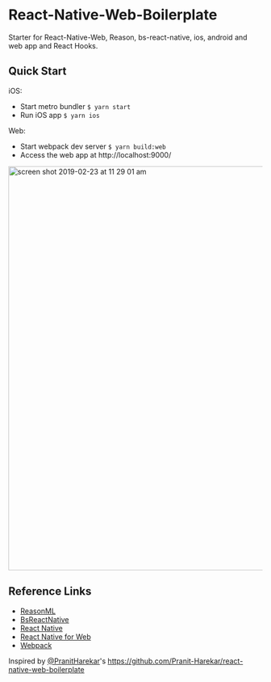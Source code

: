 # React-Native-Web-Boilerplate

Starter for React-Native-Web, Reason, bs-react-native, ios, android and web app and React Hooks.

## Quick Start

iOS:

- Start metro bundler `$ yarn start`
- Run iOS app `$ yarn ios`

Web:

- Start webpack dev server `$ yarn build:web`
- Access the web app at http://localhost:9000/

<img width="800" alt="screen shot 2019-02-23 at 11 29 01 am" src="https://user-images.githubusercontent.com/17886017/53289016-407e8e00-375e-11e9-9f75-39653af888fb.png">

## Reference Links

- [ReasonML](http://reasonml.github.io/)
- [BsReactNative](https://github.com/reasonml-community/bs-react-native)
- [React Native](https://facebook.github.io/react-native/docs/getting-started.html)
- [React Native for Web](https://github.com/necolas/react-native-web)
- [Webpack](https://webpack.js.org/)

Inspired by [@PranitHarekar](https://twitter.com/PranitHarekar)'s <https://github.com/Pranit-Harekar/react-native-web-boilerplate>
